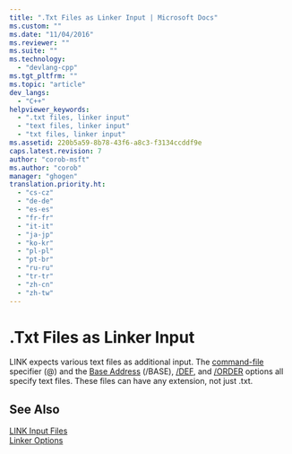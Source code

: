 ```yaml
---
title: ".Txt Files as Linker Input | Microsoft Docs"
ms.custom: ""
ms.date: "11/04/2016"
ms.reviewer: ""
ms.suite: ""
ms.technology: 
  - "devlang-cpp"
ms.tgt_pltfrm: ""
ms.topic: "article"
dev_langs: 
  - "C++"
helpviewer_keywords: 
  - ".txt files, linker input"
  - "text files, linker input"
  - "txt files, linker input"
ms.assetid: 220b5a59-8b78-43f6-a8c3-f3134ccddf9e
caps.latest.revision: 7
author: "corob-msft"
ms.author: "corob"
manager: "ghogen"
translation.priority.ht: 
  - "cs-cz"
  - "de-de"
  - "es-es"
  - "fr-fr"
  - "it-it"
  - "ja-jp"
  - "ko-kr"
  - "pl-pl"
  - "pt-br"
  - "ru-ru"
  - "tr-tr"
  - "zh-cn"
  - "zh-tw"
---
```

# .Txt Files as Linker Input
LINK expects various text files as additional input. The [command-file](../../build/reference/link-command-files.md) specifier (@) and the [Base Address](../../build/reference/base-base-address.md) (/BASE), [/DEF](../../build/reference/def-specify-module-definition-file.md), and [/ORDER](../../build/reference/order-put-functions-in-order.md) options all specify text files. These files can have any extension, not just .txt.  
  
## See Also  
 [LINK Input Files](../../build/reference/link-input-files.md)   
 [Linker Options](../../build/reference/linker-options.md)